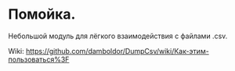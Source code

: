 # Помойка.
Небольшой модуль для лёгкого взаимодействия с файлами .csv.

Wiki: https://github.com/damboldor/DumpCsv/wiki/Как-этим-пользоваться%3F
